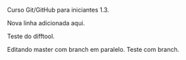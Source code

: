 Curso Git/GitHub para iniciantes 1.3.

Nova linha adicionada aqui.

Teste do difftool.

Editando master com branch em paralelo.
Teste com branch.
